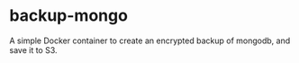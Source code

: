 # backup-mongo
A simple Docker container to create an encrypted backup of mongodb, and save it to S3.
